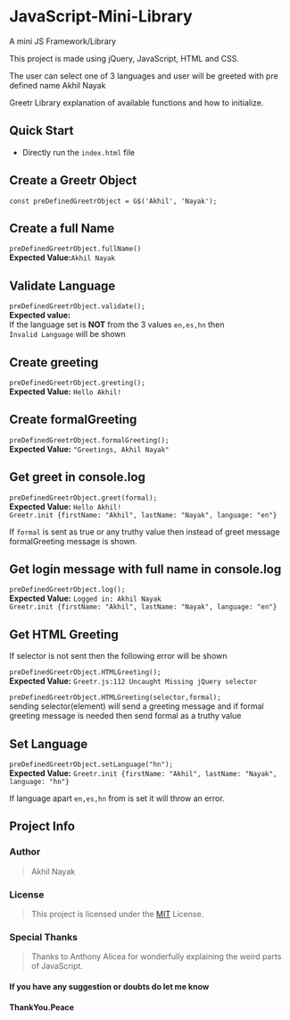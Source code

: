 # JavaScript-Mini-Library

A mini JS Framework/Library

This project is made using jQuery, JavaScript, HTML and CSS.

The user can select one of 3 languages and user will be greeted with pre defined name Akhil Nayak

Greetr Library explanation of available functions and how to initialize.

## Quick Start

- Directly run the `index.html` file

## Create a Greetr Object

`const preDefinedGreetrObject = G$('Akhil', 'Nayak');`

## Create a full Name

  `preDefinedGreetrObject.fullName()`  
**Expected Value:**`Akhil Nayak`

## Validate Language

`preDefinedGreetrObject.validate();`  
**Expected value:**  
If the language set is **NOT** from the 3 values `en,es,hn` then  
`Invalid Language` will be shown

## Create greeting

`preDefinedGreetrObject.greeting();`  
**Expected Value:** `Hello Akhil!`

## Create formalGreeting

`preDefinedGreetrObject.formalGreeting();`  
**Expected Value:** `"Greetings, Akhil Nayak"`

## Get greet in console.log

`preDefinedGreetrObject.greet(formal);`  
**Expected Value:**  `Hello Akhil!`  
`Greetr.init {firstName: "Akhil", lastName: "Nayak", language: "en"}`

If `formal` is sent as true or any truthy value then instead of greet message formalGreeting message is shown.

## Get login message with full name  in console.log

`preDefinedGreetrObject.log();`  
**Expected Value:** `Logged in: Akhil Nayak`  
`Greetr.init {firstName: "Akhil", lastName: "Nayak", language: "en"}`

## Get HTML Greeting

If selector is not sent then the following error will be shown

`preDefinedGreetrObject.HTMLGreeting();`  
**Expected Value:** `Greetr.js:112 Uncaught Missing jQuery selector`

`preDefinedGreetrObject.HTMLGreeting(selector,formal);`  
sending selector(element) will send a greeting message and if formal greeting  message is needed then send formal as a truthy value

## Set Language

`preDefinedGreetrObject.setLanguage("hn");`  
**Expected Value:** `Greetr.init {firstName: "Akhil", lastName: "Nayak", language: "hn"}`

If language apart `en,es,hn` from is set it will throw an error.

## Project Info

### Author

> Akhil Nayak

### License

> This project is licensed under the [MIT](https://choosealicense.com/licenses/mit/) License.

### Special Thanks

> Thanks to Anthony Alicea for wonderfully explaining the weird parts of JavaScript.

#### If you have any suggestion or doubts do let me know

#### ThankYou.Peace
